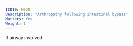 ```yaml
---
ICD10: M020
Description: "Arthropathy following intestinal bypass"
Matters: Yes
Weight: 1
---
```

If airway involved
